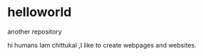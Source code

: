 # helloworld
another repository


hi humans 
Iam chittukal ,I like to create  webpages and websites.
